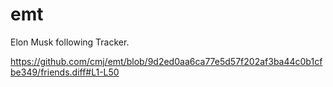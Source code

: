 # emt
Elon Musk following Tracker.

https://github.com/cmj/emt/blob/9d2ed0aa6ca77e5d57f202af3ba44c0b1cfbe349/friends.diff#L1-L50
